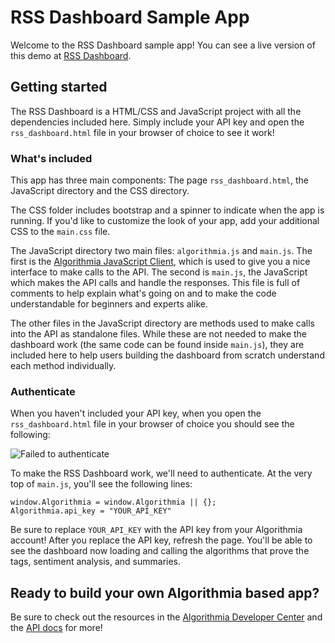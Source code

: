 # RSS Dashboard Sample App

Welcome to the RSS Dashboard sample app! You can see a live version of this demo at [RSS Dashboard](https://algorithmia.com/demo/rss).

## Getting started

The RSS Dashboard is a HTML/CSS and JavaScript project with all the dependencies included here. Simply include your API key and open the `rss_dashboard.html` file in your browser of choice to see it work!

### What's included

This app has three main components: The page `rss_dashboard.html`, the JavaScript directory and the CSS directory.

The CSS folder includes bootstrap and a spinner to indicate when the app is running. If you'd like to customize the look of your app, add your additional CSS to the `main.css` file. 

The JavaScript directory two main files: `algorithmia.js` and `main.js`. The first is the [Algorithmia JavaScript Client](http://developers.algorithmia.com/clients/javascript/), which is used to give you a nice interface to make calls to the API. The second is `main.js`, the JavaScript which makes the API calls and handle the responses. This file is full of comments to help explain what's going on and to make the code understandable for beginners and experts alike.

The other files in the JavaScript directory are methods used to make calls into the API as standalone files. While these are not needed to make the dashboard work (the same code can be found inside `main.js`), they are included here to help users building the dashboard from scratch understand each method individually. 

### Authenticate

When you haven't included your API key, when you open the `rss_dashboard.html` file in your browser of choice you should see the following:

![Failed to authenticate](https://raw.githubusercontent.com/algorithmiaio/sample-apps/master/JavaScript/RSS_dashboard/readme_resources/failed_to_authenticate.png)

To make the RSS Dashboard work, we'll need to authenticate. At the very top of `main.js`, you'll see the following lines:
```
window.Algorithmia = window.Algorithmia || {};
Algorithmia.api_key = "YOUR_API_KEY"
```

Be sure to replace `YOUR_API_KEY` with the API key from your Algorithmia account! After you replace the API key, refresh the page. You'll be able to see the dashboard now loading and calling the algorithms that prove the tags, sentiment analysis, and summaries.

## Ready to build your own Algorithmia based app?

Be sure to check out the resources in the [Algorithmia Developer Center](http://developers.algorithmia.com) and the [API docs](http://docs.algorithmia.com) for more!